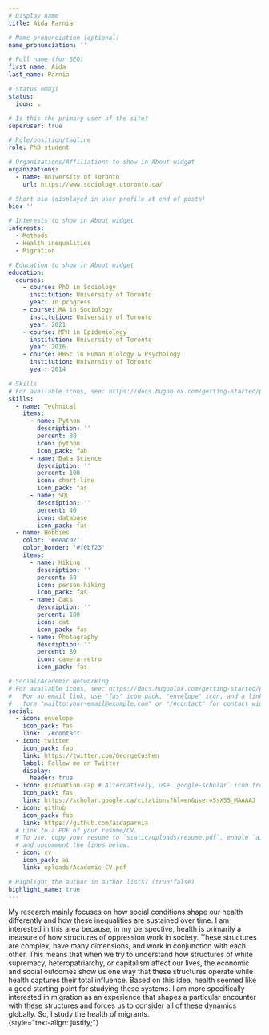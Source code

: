 ```yaml
---
# Display name
title: Aida Parnia

# Name pronunciation (optional)
name_pronunciation: ''

# Full name (for SEO)
first_name: Aida
last_name: Parnia

# Status emoji
status:
  icon: ☕️

# Is this the primary user of the site?
superuser: true

# Role/position/tagline
role: PhD student

# Organizations/Affiliations to show in About widget
organizations:
  - name: University of Toronto
    url: https://www.sociology.utoronto.ca/

# Short bio (displayed in user profile at end of posts)
bio: ''

# Interests to show in About widget
interests:
  - Methods
  - Health inequalities
  - Migration

# Education to show in About widget
education:
  courses:
    - course: PhD in Sociology
      institution: University of Toronto
      year: In progress
    - course: MA in Sociology
      institution: University of Toronto
      year: 2021
    - course: MPH in Epidemiology
      institution: University of Toronto
      year: 2016
    - course: HBSc in Human Biology & Psychology
      institution: University of Toronto
      year: 2014

# Skills
# For available icons, see: https://docs.hugoblox.com/getting-started/page-builder/#icons
skills:
  - name: Technical
    items:
      - name: Python
        description: ''
        percent: 80
        icon: python
        icon_pack: fab
      - name: Data Science
        description: ''
        percent: 100
        icon: chart-line
        icon_pack: fas
      - name: SQL
        description: ''
        percent: 40
        icon: database
        icon_pack: fas
  - name: Hobbies
    color: '#eeac02'
    color_border: '#f0bf23'
    items:
      - name: Hiking
        description: ''
        percent: 60
        icon: person-hiking
        icon_pack: fas
      - name: Cats
        description: ''
        percent: 100
        icon: cat
        icon_pack: fas
      - name: Photography
        description: ''
        percent: 80
        icon: camera-retro
        icon_pack: fas

# Social/Academic Networking
# For available icons, see: https://docs.hugoblox.com/getting-started/page-builder/#icons
#   For an email link, use "fas" icon pack, "envelope" icon, and a link in the
#   form "mailto:your-email@example.com" or "/#contact" for contact widget.
social:
  - icon: envelope
    icon_pack: fas
    link: '/#contact'
  - icon: twitter
    icon_pack: fab
    link: https://twitter.com/GeorgeCushen
    label: Follow me on Twitter
    display:
      header: true
  - icon: graduation-cap # Alternatively, use `google-scholar` icon from `ai` icon pack
    icon_pack: fas
    link: https://scholar.google.ca/citations?hl=en&user=SsX55_MAAAAJ
  - icon: github
    icon_pack: fab
    link: https://github.com/aidaparnia
  # Link to a PDF of your resume/CV.
  # To use: copy your resume to `static/uploads/resume.pdf`, enable `ai` icons in `params.yaml`,
  # and uncomment the lines below.
  - icon: cv
    icon_pack: ai
    link: uploads/Academic-CV.pdf

# Highlight the author in author lists? (true/false)
highlight_name: true
---
```


My research mainly focuses on how social conditions shape our health differently and how these inequalities are sustained over time. I am interested in this area because, in my perspective, health is primarily a measure of how structures of oppression work in society. These structures are complex, have many dimensions, and work in conjunction with each other. This means that when we try to understand how structures of white supremacy, heteropatriarchy, or capitalism affect our lives, the economic and social outcomes show us one way that these structures operate while health captures their total influence. Based on this idea, health seemed like a good starting point for studying these systems. I am more specifically interested in migration as an experience that shapes a particular encounter with these structures and forces us to consider all of these dynamics globally. So, I study the health of migrants.  
{style="text-align: justify;"}
